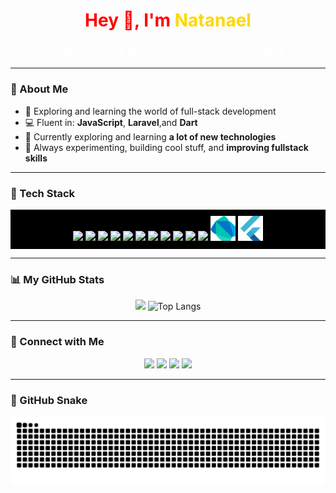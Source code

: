 <h1 align="center" style="color:red;">Hey 👋, I'm <span style="color:#FFD700;">Natanael</span></h1>
<h3 align="center" style="color:white;">Undergraduate Informatic Engineering Student.</h3>
<!-- <div align="center">
  <img src="s3.jpeg" alt="Your image description" height="400" width = 700/>
</div> -->

---

### 🧩 About Me
- 🚀 Exploring and learning the world of full-stack development  
- 💻 Fluent in: **JavaScript**, **Laravel**,and **Dart**  
- 🧠 Currently exploring and learning **a lot of new technologies**
- 🎯 Always experimenting, building cool stuff, and **improving fullstack skills**

---

### 🎨 Tech Stack
<div align="center" style="background:#000; padding:10px;">
  <img src="https://cdn.jsdelivr.net/gh/devicons/devicon/icons/html5/html5-original.svg" height="40" />
  <img src="https://cdn.jsdelivr.net/gh/devicons/devicon/icons/css3/css3-original.svg" height="40" />
  <img src="https://cdn.jsdelivr.net/gh/devicons/devicon/icons/javascript/javascript-original.svg" height="40" />
  <img src="https://cdn.jsdelivr.net/gh/devicons/devicon/icons/nodejs/nodejs-original.svg" height="40" />
  <img src="https://cdn.jsdelivr.net/gh/devicons/devicon/icons/java/java-original.svg" height="40" />
  <img src="https://cdn.jsdelivr.net/gh/devicons/devicon/icons/cplusplus/cplusplus-original.svg" height="40" />
  <img src="https://cdn.jsdelivr.net/gh/devicons/devicon/icons/php/php-original.svg" height="40" />
  <img src="https://cdn.jsdelivr.net/gh/devicons/devicon/icons/laravel/laravel-original.svg" height="40" />
  <img src="https://cdn.jsdelivr.net/gh/devicons/devicon/icons/python/python-original.svg" height="40" />
  <img src="https://cdn.jsdelivr.net/gh/devicons/devicon/icons/mongodb/mongodb-original.svg" height="40" />
  <img src="https://cdn.jsdelivr.net/gh/devicons/devicon/icons/mysql/mysql-original.svg" height="40" />
  <img src="https://raw.githubusercontent.com/devicons/devicon/master/icons/dart/dart-original.svg" height="40" alt="Dart" title="Dart" />
  <img src="https://raw.githubusercontent.com/devicons/devicon/master/icons/flutter/flutter-original.svg" height="40" alt="Flutter" title="Flutter" />
</div>

---

### 📊 My GitHub Stats
<div align="center">
  <img src="https://github-readme-stats.vercel.app/api?username=natanaelvinedjapri&show_icons=true&theme=tokyonight&hide_border=false&bg_color=000000&title_color=FFD700&icon_color=FFD700&text_color=FFD700" height="165" />
  <img src="https://github-readme-stats.vercel.app/api/top-langs/?username=BoviliusMeidi&layout=compact&theme=dark" alt="Top Langs" height="165">
</div>

---

### 🔗 Connect with Me
<p align="center">
  <a href="mailto:natanaelvinedj@gmaill.com" target="_blank"><img src="https://img.shields.io/badge/Gmail-D14836?style=for-the-badge&logo=gmail&logoColor=white" /></a>
  <a href="https://www.instagram.com/natanaellvd/" target="_blank"><img src="https://img.shields.io/badge/Instagram-black?style=for-the-badge&logo=instagram&logoColor=red" /></a>
  <a href="https://discord.gg/juC55XMcbe" target="_blank"><img src="https://img.shields.io/badge/Discord-ff004c?style=for-the-badge&logo=discord&logoColor=white" /></a>
  <a href="#" target="_blank"><img src="https://img.shields.io/badge/LinkedIn-black?style=for-the-badge&logo=linkedin&logoColor=red" /></a>
</p>

---

### 🐍 GitHub Snake

<img src="https://raw.githubusercontent.com/natanaelvinedjapri/natanaelvinedjapri/output/snake.svg" alt="Snake animation" />
